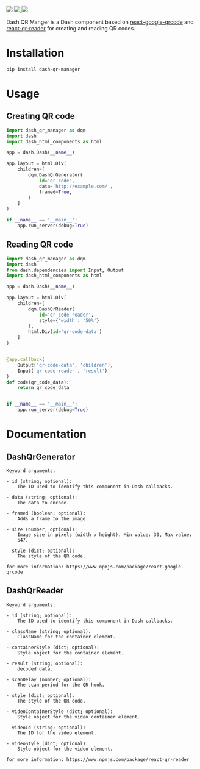 <p>
    <img src="https://badgen.net/pypi/license/dash-qr-manager">
    <a href="https://pypi.org/project/dash-mantine-components/">
    <img src="https://badgen.net/pypi/v/dash-qr-manager">
    </a>
    <img src="https://static.pepy.tech/personalized-badge/dash-qr-manager?period=total&units=international_system&left_color=black&right_color=yellowgreen&left_text=Downloads">
</p>

Dash QR Manger is a Dash component based on [react-google-qrcode](https://www.npmjs.com/package/react-google-qrcode) and [react-qr-reader](https://www.npmjs.com/package/react-qr-reader) for creating and reading QR codes.

Installation
======
```bash
pip install dash-qr-manager
```


Usage
======
Creating QR code
-----
```python
import dash_qr_manager as dqm
import dash
import dash_html_components as html

app = dash.Dash(__name__)

app.layout = html.Div(
    children=[
        dqm.DashQrGenerator(
            id='qr-code',
            data='http://example.com/',
            framed=True,
        )
    ]
)

if __name__ == '__main__':
    app.run_server(debug=True)
```

Reading QR code
-----
```python
import dash_qr_manager as dqm
import dash
from dash.dependencies import Input, Output
import dash_html_components as html

app = dash.Dash(__name__)

app.layout = html.Div(
    children=[
        dqm.DashQrReader(
            id='qr-code-reader',
            style={'width': '50%'}
        ),
        html.Div(id='qr-code-data')
    ]
)


@app.callback(
    Output('qr-code-data', 'children'),
    Input('qr-code-reader', 'result')
)
def code(qr_code_data):
    return qr_code_data


if __name__ == '__main__':
    app.run_server(debug=True)
```

Documentation
======
DashQrGenerator
-----
```
Keyword arguments:

- id (string; optional):
    The ID used to identify this component in Dash callbacks.

- data (string; optional):
    The data to encode.

- framed (boolean; optional):
    Adds a frame to the image.

- size (number; optional):
    Image size in pixels (width x height). Min value: 30, Max value:
    547.

- style (dict; optional):
    The style of the QR code.

for more information: https://www.npmjs.com/package/react-google-qrcode
```

DashQrReader
-----
```
Keyword arguments:

- id (string; optional):
    The ID used to identify this component in Dash callbacks.

- className (string; optional):
    ClassName for the container element.

- containerStyle (dict; optional):
    Style object for the container element.

- result (string; optional):
    decoded data.

- scanDelay (number; optional):
    The scan period for the QR hook.

- style (dict; optional):
    The style of the QR code.

- videoContainerStyle (dict; optional):
    Style object for the video container element.

- videoId (string; optional):
    The ID for the video element.

- videoStyle (dict; optional):
    Style object for the video element.

for more information: https://www.npmjs.com/package/react-qr-reader
```